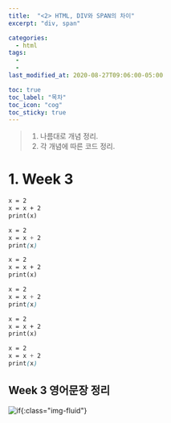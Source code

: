 ```yaml
---
title:  "<2> HTML, DIV와 SPAN의 차이"
excerpt: "div, span"

categories:
  - html
tags:
  - 
  - 
last_modified_at: 2020-08-27T09:06:00-05:00

toc: true
toc_label: "목차"
toc_icon: "cog"
toc_sticky: true
---
```


> 1. 나름대로 개념 정리.  
> 2. 각 개념에 따른 코드 정리.  


# 1. Week 3


```html
x = 2
x = x + 2
print(x)
```

```css
x = 2
x = x + 2
print(x)
```
```html
x = 2
x = x + 2
print(x)
```

```css
x = 2
x = x + 2
print(x)
```
```html
x = 2
x = x + 2
print(x)
```

```css
x = 2
x = x + 2
print(x)
```

## Week 3 영어문장 정리

![if](https://yeonghunko.github.io/assets/img/css/if.png){:class="img-fluid"}




